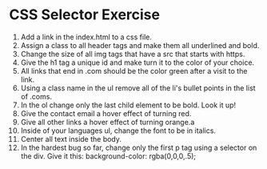 # CSS Selector Exercise

1. Add a link in the index.html to a css file.
2. Assign a class to all header tags and make them all underlined and bold.
3. Change the size of all img tags that have a src that starts with https.
4. Give the h1 tag a unique id and make turn it to the color of your choice.
5. All links that end in .com should be the color green after a visit to the link.
6. Using a class name in the ul remove all of the li's bullet points in the list of .coms.
7. In the ol change only the last child element to be bold. Look it up!
8. Give the contact email a hover effect of turning red.
9. Give all other links a hover effect of turning orange.a
10. Inside of your languages ul, change the font to be in italics.
11. Center all text inside the body.
12. In the hardest bug so far, change only the first p tag using a selector on the div. Give it this: background-color: rgba(0,0,0,.5);
